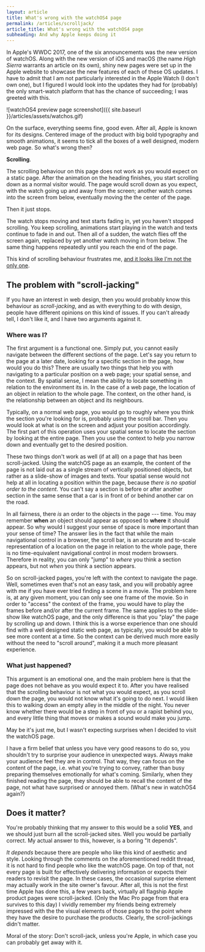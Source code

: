 ```yaml
---
layout: article
title: What's wrong with the watchOS4 page
permalink: /articles/scrolljack/
article_title: What's wrong with the watchOS4 page
subheading: And why Apple keeps doing it
---
```


In Apple's WWDC 2017, one of the six announcements was the new version of watchOS. Along with the new version of iOS and macOS (the name *High Sierra* warrants an article on its own), shiny new pages were set up in the Apple website to showcase the new features of each of these OS updates. I have to admit that I am not particularly interested in the Apple Watch (I don't own one), but I figured I would look into the updates they had for (probably) the only smart-watch platform that has the chance of succeeding; I was greeted with this.

![watchOS4 preview page screenshot]({{ site.baseurl }}/articles/assets/watchos.gif)

On the surface, everything seems fine, good even. After all, Apple is known for its designs. Centered image of the product with big bold typography and smooth animations, it seems to tick all the boxes of a well designed, modern web page. So what's wrong then? 

**Scrolling**.

The scrolling behaviour on this page does not work as you would expect on a static page. After the animation on the heading finishes, you start scrolling down as a normal visitor would. The page would scroll down as you expect, with the watch going up and away from the screen; another watch comes into the screen from below, eventually moving the the center of the page.

Then it just stops.

The watch stops moving and text starts fading in, yet you haven't stopped scrolling. You keep scrolling, animations start playing in the watch and texts continue to fade in and out. Then all of a sudden, the watch flies off the screen again, replaced by yet another watch moving in from below. The same thing happens repeatedly until you reach the end of the page.

This kind of scrolling behaviour frustrates me, [and it looks like I'm not the only one](https://www.reddit.com/r/web_design/comments/6fngzw/horrible_scroll_hijacking_by_apple/).

## The problem with "scroll-jacking"

If you have an interest in web design, then you would probably know this behaviour as *scroll-jacking*, and as with everything to do with design, people have different opinions on this kind of issues. If you can't already tell, I don't like it, and I have two arguments against it.

### Where was I?

The first argument is a functional one. Simply put, you cannot easily navigate between the different sections of the page. Let's say you return to the page at a later date, looking for a specific section in the page, how would you do this? There are usually two things that help you with navigating to a particular position on a web page; your spatial sense, and the context. By spatial sense, I mean the ability to locate something in relation to the environment its in. In the case of a web page, the location of an object in relation to the whole page. The context, on the other hand, is the relationship between an object and its neighbours. 

Typically, on a normal web page, you would go to roughly where you think the section you're looking for is, probably using the scroll bar. Then you would look at what is on the screen and adjust your position accordingly. The first part of this operation uses your spatial sense to locate the section by looking at the entire page. Then you use the context to help you narrow down and eventually get to the desired position.

These two things don't work as well (if at all) on a page that has been scroll-jacked. Using the watchOS page as an example, the content of the page is not laid out as a single stream of vertically positioned objects, but rather as a slide-show of images and texts. Your spatial sense would not help at all in locating a position within the page, because *there is no spatial order to the content*. You can't say a section is before or after another section in the same sense that a car is in front of or behind another car on the road.

In all fairness, there *is* an order to the objects in the page --- time. You may remember **when** an object should appear as opposed to **where** it should appear. So why would I suggest your sense of space is more important than your sense of time? The answer lies in the fact that while the main navigational control in a browser, the scroll bar, is an accurate and to-scale representation of a location on the page in relation to the whole page, there is no time-equivalent navigational control in most modern browsers. Therefore in reality, you can only "jump" to *where* you think a section appears, but not *when* you think a section appears.

So on scroll-jacked pages, you're left with the context to navigate the page. Well, sometimes even that's not an easy task, and you will probably agree with me if you have ever tried finding a scene in a movie. The problem here is, at any given moment, you can only see one frame of the movie. So in order to "access" the context of the frame, you would have to play the frames before and/or after the current frame. The same applies to the slide-show like watchOS page, and the only difference is that you "play" the page by scrolling up and down. I think this is a worse experience than one should find with a well designed static web page, as typically, you would be able to see more content at a time. So the context can be derived much more easily without the need to "scroll around", making it a much more pleasant experience.

### What just happened?

This argument is an emotional one, and the main problem here is that the page does not behave as you would expect it to. After you have realised that the scrolling behaviour is not what you would expect, as you scroll down the page, you would not know what it's going to do next. I would liken this to walking down an empty alley in the middle of the night. You never know whether there would be a step in front of you or a rapist behind you, and every little thing that moves or makes a sound would make you jump.

May be it's just me, but I wasn't expecting surprises when I decided to visit the watchOS page.

I have a firm belief that unless you have very good reasons to do so, you shouldn't try to surprise your audience in unexpected ways. Always make your audience feel they are in control. That way, they can focus on the content of the page, i.e. what you're trying to convey, rather than busy preparing themselves emotionally for what's coming. Similarly, when they finished reading the page, they should be able to recall the content of the page, not what have surprised or annoyed them. (What's new in watchOS4 again?)

## Does it matter?

You're probably thinking that my answer to this would be a solid **YES**, and we should just burn all the scroll-jacked sites. Well you would be partially correct. My actual answer to this, however, is a boring "It depends".

*It depends* because there are people who like this kind of aesthetic and style. Looking through the comments on the aforementioned reddit thread, it is not hard to find people who like the watchOS page. On top of that, not every page is built for effectively delivering information or expects their readers to revisit the page. In these cases, the occasional surprise element may actually work in the site owner's favour. After all, this is not the first time Apple has done this, a few years back, virtually all flagship Apple product pages were scroll-jacked. (Only the Mac Pro page from that era survives to this day) I vividly remember my friends being extremely impressed with the the visual elements of those pages to the point where they have the desire to purchase the products. Clearly, the scroll-jackings didn't matter.

Moral of the story: Don't scroll-jack, unless you're Apple, in which case you can probably get away with it.
